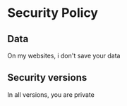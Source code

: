 # Security Policy

## Data
On my websites, i don't save your data

## Security versions
In all versions, you are private
